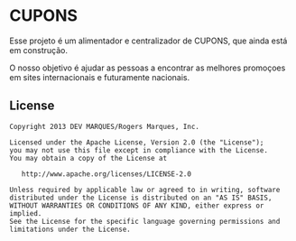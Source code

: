 CUPONS
=======

Esse projeto é um alimentador e centralizador de CUPONS, que ainda está em construção.

O nosso objetivo é ajudar as pessoas a encontrar as melhores promoçoes em sites internacionais e futuramente nacionais.



License
--------

    Copyright 2013 DEV MARQUES/Rogers Marques, Inc.

    Licensed under the Apache License, Version 2.0 (the "License");
    you may not use this file except in compliance with the License.
    You may obtain a copy of the License at

       http://www.apache.org/licenses/LICENSE-2.0

    Unless required by applicable law or agreed to in writing, software
    distributed under the License is distributed on an "AS IS" BASIS,
    WITHOUT WARRANTIES OR CONDITIONS OF ANY KIND, either express or implied.
    See the License for the specific language governing permissions and
    limitations under the License.


